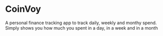 # CoinVoy

A personal finance tracking app to track daily, weekly and monthy spend. Simply shows you how much you spent in a day, in a week and in a month

